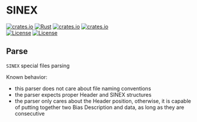 SINEX
=====

[![crates.io](https://img.shields.io/crates/v/rinex.svg)](https://crates.io/crates/rinex)
[![Rust](https://github.com/gwbres/rinex/actions/workflows/rust.yml/badge.svg)](https://github.com/gwbres/rinex/actions/workflows/rust.yml)
[![crates.io](https://docs.rs/rinex/badge.svg)](https://docs.rs/rinex/badge.svg)
[![crates.io](https://img.shields.io/crates/d/rinex.svg)](https://crates.io/crates/rinex)    
[![License](https://img.shields.io/badge/license-Apache%202.0-blue?style=flat-square)](https://github.com/gwbres/rinex/blob/main/LICENSE-APACHE)
[![License](https://img.shields.io/badge/license-MIT-blue?style=flat-square)](https://github.com/gwbres/rinex/blob/main/LICENSE-MIT)

## Parse 

`SINEX` special files parsing

Known behavior:

* this parser does not care about file naming conventions
* the parser expects proper Header and SINEX structures
* the parser only cares about the Header position,
otherwise, it is capable of putting together two Bias Description and data,
as long as they are consecutive
